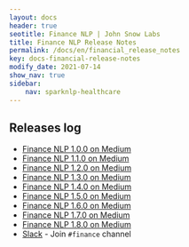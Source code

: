 ```yaml
---
layout: docs
header: true
seotitle: Finance NLP | John Snow Labs
title: Finance NLP Release Notes
permalink: /docs/en/financial_release_notes
key: docs-financial-release-notes
modify_date: 2021-07-14
show_nav: true
sidebar:
    nav: sparknlp-healthcare
---
```


<div class="h3-box" markdown="1">

## Releases log

- [Finance NLP 1.0.0 on Medium](https://medium.com/spark-nlp/spark-nlp-for-finance-is-released-cfa3cc7b9faa)
- [Finance NLP 1.1.0 on Medium](https://medium.com/spark-nlp/finance-nlp-1-1-0-for-spark-nlp-has-been-released-9adf8339fe0a)
- [Finance NLP 1.2.0 on Medium](https://gaddesaishailesh.medium.com/finance-nlp-1-2-0-for-spark-nlp-has-been-released-6250a52eb704) 
- [Finance NLP 1.3.0 on Medium](https://medium.com/@muhendisbp/finance-nlp-1-3-0-for-spark-nlp-has-been-released-7b4ed8a10f9c)
- [Finance NLP 1.4.0 on Medium](https://medium.com/@gaddesaishailesh/finance-nlp-1-4-0-for-spark-nlp-has-been-released-c18966c6c1a6)
- [Finance NLP 1.5.0 on Medium](https://medium.com/@jjmcarrascosa/finance-nlp-1-5-0-is-out-9b194ccabc46)
- [Finance NLP 1.6.0 on Medium](https://medium.com/@jjmcarrascosa/finance-nlp-1-6-0-release-notes-b14707815e30)
- [Finance NLP 1.7.0 on Medium](https://medium.com/john-snow-labs/finance-nlp-1-7-0-3c8b0cb8fce1)
- [Finance NLP 1.8.0 on Medium](https://medium.com/john-snow-labs/finance-nlp-1-8-0-d0f1a466f16b)
- [Slack](https://join.slack.com/t/spark-nlp/shared_invite/zt-198dipu77-L3UWNe_AJ8xqDk0ivmih5Q) - Join `#finance` channel

</div>